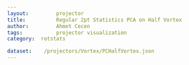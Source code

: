 ```yaml
---
layout:     	projector
title:     		Regular 2pt Statistics PCA on Half Vortex
author:     	Ahmet Cecen
tags:           projector visualization
category:  rotstats

dataset:    /projectors/Vortex/PCHalfVortex.json
---
```

